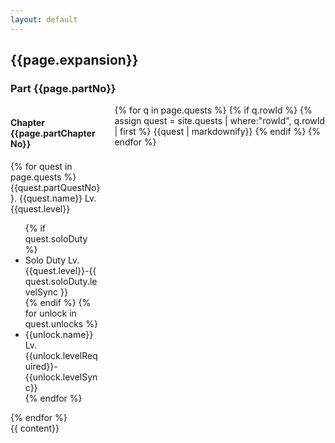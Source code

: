 ```yaml
---
layout: default
---
```

<container>
    <h2 class="title is-2">{{page.expansion}}</h2>
    <h3 class="subtitle is-3">Part {{page.partNo}}</h3>
    <div class="columns is-mobile">
        <div class="column is-two-fifths">
                <section class="section quests">
                    <h4 class="title is-4">Chapter {{page.partChapterNo}}</h4>
                    {% for quest in page.quests %}
                    <div class="quest msq">
                        <span class="icon-text">
                            <span class="icon"><i class="quest-{{quest.type}}"></i></span>
                            <span>{{quest.partQuestNo}}. {{quest.name}}</span> <span class="level">Lv.{{quest.level}}</span>
                        </span>
                        <ul class="unlocks">
                            {% if quest.soloDuty %}
                            <li>
                                <span class="icon-text">
                                    <span class="icon"><i class="solo-duty"></i></span>
                                    <span>Solo Duty Lv.{{quest.level}}-{{ quest.soloDuty.levelSync }}</span>
                                </span>
                            </li>
                            {% endif %}
                            {% for unlock in quest.unlocks %}
                            <li>
                                <span class="icon-text">
                                    <span class="icon"><i class="{{unlock.type}}"></i></span>
                                    <span>{{unlock.name}} Lv.{{unlock.levelRequired}}-{{unlock.levelSync}}</span>
                                </span>
                            </li>
                            {% endfor %}
                        </ul>
                    </div>
                    {% endfor %}
                </section>
        </div>
        <div class="column">
            <section class="section details">
                {% for q in page.quests %}
                    {% if q.rowId %}
                        {% assign quest = site.quests | where:"rowId", q.rowId | first %}
                        {{quest | markdownify}}
                    {% endif %}
                {% endfor %}
            </section>
        </div>
    </div>
    {{ content}}
</container>



